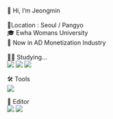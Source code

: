 👋 Hi, I’m Jeongmin
<br /> <br />
📍Location : Seoul / Pangyo
<br />
🎓 Ewha Womans University
<br />
📂 Now in AD Monetization Industry
<br /> <br />
🧑‍💻 Studying... <br /> 
<img src="https://img.shields.io/badge/Python-3776AB?style=flat-square&logo=Python&logoColor=white"/>
<img src="https://img.shields.io/badge/MySQL-4479A1?style=flat-square&logo=MySQL&logoColor=white"/>
<img src="https://img.shields.io/badge/html-E34F26?style=flat-square&logo=HTML5&logoColor=white"/>


🛠 Tools <br />
<img src="https://img.shields.io/badge/datastudio-2765AC?style=flat-square&logo=Google&logoColor=white"/>


📝 Editor <br />
<img src="https://img.shields.io/badge/Visual Studio Code-007ACC?style=flat-square&logo=Visual Studio Code&logoColor=white"/>
<img src="https://img.shields.io/badge/Atom-66595C?style=flat-square&logo=Atom&logoColor=white"/>

<!---
zeomzzz/zeomzzz is a ✨ special ✨ repository because its `README.md` (this file) appears on your GitHub profile.
You can click the Preview link to take a look at your changes.
--->
